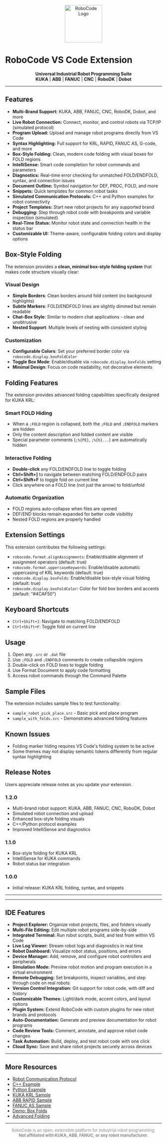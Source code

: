 

<p align="center">
  <img src="https://raw.githubusercontent.com/Aleynikovich/RoboCode/main/.github/robocode-logo.png" width="120" alt="RoboCode Logo"/>
</p>

# RoboCode VS Code Extension

<p align="center">
  <b>Universal Industrial Robot Programming Suite</b><br/>
  <b>KUKA</b> | <b>ABB</b> | <b>FANUC</b> | <b>CNC</b> | <b>RoboDK</b> | <b>Dobot</b>
</p>

---

## Features

- **Multi-Brand Support:** KUKA, ABB, FANUC, CNC, RoboDK, Dobot, and more
- **Live Robot Connection:** Connect, monitor, and control robots via TCP/IP (simulated protocol)
- **Program Upload:** Upload and manage robot programs directly from VS Code
- **Syntax Highlighting:** Full support for KRL, RAPID, FANUC AS, G-code, and more
- **Box-Style Folding:** Clean, modern code folding with visual boxes for FOLD regions
- **IntelliSense:** Smart code completion for robot commands and parameters
- **Diagnostics:** Real-time error checking for unmatched FOLD/ENDFOLD, syntax, and connection issues
- **Document Outline:** Symbol navigation for DEF, PROC, FOLD, and more
- **Snippets:** Quick templates for common robot tasks
- **Simulated Communication Protocols:** C++ and Python examples for robot connectivity
- **Project Templates:** Start new robot projects for any supported brand
- **Debugging:** Step through robot code with breakpoints and variable inspection (simulated)
- **Real-Time Status:** Monitor robot state and connection health in the status bar
- **Customizable UI:** Theme-aware, configurable folding colors and display options

## Box-Style Folding

The extension provides a **clean, minimal box-style folding system** that makes code structure visually clear:

### Visual Design
- **Simple Borders**: Clean borders around fold content (no background highlights)
- **Subtle Markers**: FOLD/ENDFOLD lines are slightly dimmed but remain readable
- **Chat-Box Style**: Similar to modern chat applications - clean and unobtrusive
- **Nested Support**: Multiple levels of nesting with consistent styling

### Customization
- **Configurable Colors**: Set your preferred border color via `robocode.display.boxFoldColor`
- **Toggle Box Mode**: Enable/disable via `robocode.display.boxFolds` setting
- **Minimal Design**: Focus on code readability, not decorative elements

## Folding Features

The extension provides advanced folding capabilities specifically designed for KUKA KRL:

### Smart FOLD Hiding
- When a `;FOLD` region is collapsed, both the `;FOLD` and `;ENDFOLD` markers are hidden
- Only the content description and folded content are visible
- Special parameter comments (`;%{PE}`, `;%{h}...`) are automatically hidden

### Interactive Folding
- **Double-click** any FOLD/ENDFOLD line to toggle folding
- **Ctrl+Shift+]** to navigate between matching FOLD/ENDFOLD pairs
- **Ctrl+Shift+F** to toggle fold on current line
- Click anywhere on a FOLD line (not just the arrow) to fold/unfold

### Automatic Organization
- FOLD regions auto-collapse when files are opened
- DEF/END blocks remain expanded for better code visibility
- Nested FOLD regions are properly handled

## Extension Settings

This extension contributes the following settings:

* `robocode.format.alignAssignments`: Enable/disable alignment of assignment operators (default: true)
* `robocode.format.uppercaseKeywords`: Enable/disable automatic uppercasing of KRL keywords (default: true)
* `robocode.display.boxFolds`: Enable/disable box-style visual folding (default: true)
* `robocode.display.boxFoldColor`: Color for fold box borders and accents (default: "#4CAF50")

## Keyboard Shortcuts

* `Ctrl+Shift+]`: Navigate to matching FOLD/ENDFOLD
* `Ctrl+Shift+F`: Toggle fold on current line

## Usage

1. Open any `.src` or `.dat` file
2. Use `;FOLD` and `;ENDFOLD` comments to create collapsible regions
3. Double-click on FOLD lines to toggle folding
4. Use Format Document to apply code formatting
5. Access robot commands through the Command Palette

## Sample Files

The extension includes sample files to test functionality:
- `sample_robot_pick_place.src` - Basic pick and place program
- `sample_with_folds.src` - Demonstrates advanced folding features

## Known Issues

- Folding marker hiding requires VS Code's folding system to be active
- Some themes may not display semantic tokens differently from regular syntax highlighting

## Release Notes

Users appreciate release notes as you update your extension.


### 1.2.0
- Multi-brand robot support: KUKA, ABB, FANUC, CNC, RoboDK, Dobot
- Simulated robot connection and upload
- Enhanced box-style folding visuals
- C++/Python protocol examples
- Improved IntelliSense and diagnostics

### 1.1.0
- Box-style folding for KUKA KRL
- IntelliSense for KUKA commands
- Robot status bar integration

### 1.0.0
- Initial release: KUKA KRL folding, syntax, and snippets

---


---

## IDE Features

- **Project Explorer:** Organize robot projects, files, and folders visually
- **Multi-File Editing:** Edit multiple robot programs side-by-side
- **Integrated Terminal:** Run robot scripts, build, and test from within VS Code
- **Live Log Viewer:** Stream robot logs and diagnostics in real time
- **Robot Dashboard:** Visualize robot status, positions, and errors
- **Device Manager:** Add, remove, and configure robot controllers and peripherals
- **Simulation Mode:** Preview robot motion and program execution in a virtual environment
- **Remote Debugging:** Set breakpoints, inspect variables, and step through code on real robots
- **Version Control Integration:** Git support for robot code, with diff and history
- **Customizable Themes:** Light/dark mode, accent colors, and layout options
- **Plugin System:** Extend RoboCode with custom plugins for new robot brands and protocols
- **Auto-Documentation:** Generate and preview documentation for robot programs
- **Code Review Tools:** Comment, annotate, and approve robot code changes
- **Task Automation:** Build, deploy, and test robot code with one click
- **Cloud Sync:** Save and share robot projects securely across devices

---

## More Resources

- [Robot Communication Protocol](src/robot_protocol.md)
- [C++ Example](src/robot_comm.cpp)
- [Python Example](src/robot_comm.py)
- [KUKA KRL Sample](sample_robot_pick_place.src)
- [ABB RAPID Sample](sample_abb_welding.mod)
- [FANUC AS Sample](sample_fanuc_assembly.ls)
- [Demo: Box Folds](demo_box_folds.src)
- [Advanced Folding](sample_with_folds.src)

---

<p align="center" style="color:#888;font-size:13px;">
  RoboCode is an open, extensible platform for industrial robot programming.<br/>
  <b>Not affiliated with KUKA, ABB, FANUC, or any robot manufacturer.</b>
</p>

